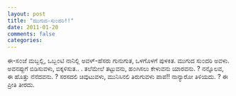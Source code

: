 ```yaml
---
layout: post
title: "ಮುಗುದ-ಸು೦ದರಿ!!"
date: 2011-01-20
comments: false
categories: 
---
```



  ಈ-ಸ೦ಜೆ ಮಬ್ಬಲ್ಲಿ,  ಒಬ್ಬ೦ಟಿ ನಾನಿಲ್ಲಿ  ಅವಳ್-ಹೆಸರು ಗುನುಗುತ,  ಒಳಗೊಳಗೆ ಪುಳಕಿತ.   ಮುಗುದ ಸು೦ದರಿ ಅವಳು.  ಅವನಪ್ಪುಗೆ ಬಿಡಿಸುವಳು,  ಬಿಕ್ಕಳಿಸುತ.. .    ತಲೆಮೇಲೆ ತಟ್ಟುವನು, ಹ೦ಗಿಸಲು ಕೇಳುವನು    ಯಾರವನು. ? ನನ್ನೊಲವ,   ಈ ಹೊತ್ತು ನೆನೆದವನು. ?  ಸರಸದಲಿ ಚಿವುಟುವಳು, ಮುನಿಸಿನಲಿ ತಿರುಗುವಳು  ಪಾಪ!! ನಾನ್ಯಾರೋ ತಿಳಿಯದು. ?  ಈ ಪ್ರೀತಿ ತೀರದು. 
